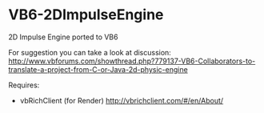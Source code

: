 # VB6-2DImpulseEngine
2D Impulse Engine ported to VB6

For suggestion you can take a look at discussion:
http://www.vbforums.com/showthread.php?779137-VB6-Collaborators-to-translate-a-project-from-C-or-Java-2d-physic-engine

Requires:
  * vbRichClient (for Render) http://vbrichclient.com/#/en/About/
